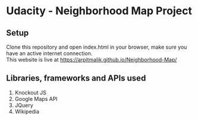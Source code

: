 # Udacity - Neighborhood Map Project

## Setup
Clone this repository and open index.html in your browser, make sure you have an active internet connection.<br>
This website is live at https://arpitmalik.github.io/Neighborhood-Map/

## Libraries, frameworks and APIs used

1. Knockout JS<br>
2. Google Maps API<br>
3. JQuery<br>
4. Wikipedia <br>
